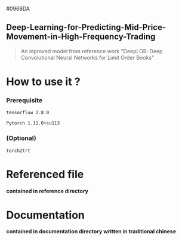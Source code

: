 #0969DA
## Deep-Learning-for-Predicting-Mid-Price-Movement-in-High-Frequency-Trading
>An inproved model from reference work "DeepLOB: Deep Convolutional Neural Networks for Limit Order Books" 

# How to use it ?
### Prerequisite
```
tensorflow 2.8.0
```
```
Pytorch 1.11.0+cu113
```
### (Optional)
```
torch2trt
```

# Referenced file
**contained in reference directory**

# Documentation
**contained in documentation directory written in traditional chinese**
